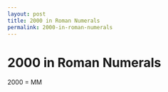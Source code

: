 ```yaml
---
layout: post
title: 2000 in Roman Numerals
permalink: 2000-in-roman-numerals
---
```


# 2000 in Roman Numerals

2000 = MM
